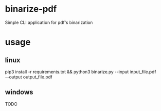 # binarize-pdf
Simple CLI application for pdf's binarization
# usage
## linux
pip3 install -r requirements.txt && python3 binarize.py --input input_file.pdf --output output_file.pdf
## windows
TODO